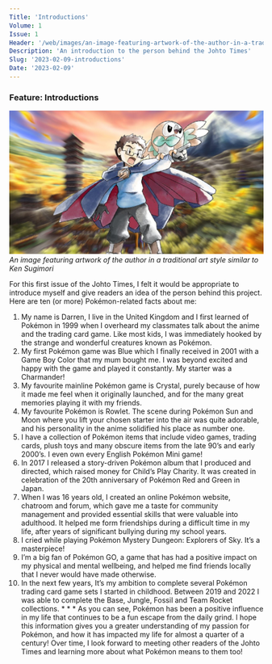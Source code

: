 ```yaml
---
Title: 'Introductions'
Volume: 1
Issue: 1
Header: '/web/images/an-image-featuring-artwork-of-the-author-in-a-traditional-art-style-similar-to-ken-sugimori.png'
Description: 'An introduction to the person behind the Johto Times'
Slug: '2023-02-09-introductions'
Date: '2023-02-09'
---
```

### Feature: Introductions

[![An image featuring artwork of the author in a traditional art style similar to Ken Sugimori](/web/images/an-image-featuring-artwork-of-the-author-in-a-traditional-art-style-similar-to-ken-sugimori.png)](/web/images/an-image-featuring-artwork-of-the-author-in-a-traditional-art-style-similar-to-ken-sugimori.png)*An image featuring artwork of the author in a traditional art style similar to Ken Sugimori*

For this first issue of the Johto Times, I felt it would be appropriate to introduce myself and give readers an idea of the person behind this project. Here are ten (or more) Pokémon-related facts about me:
1.  My name is Darren, I live in the United Kingdom and I first learned of Pokémon in 1999 when I overheard my classmates talk about the anime and the trading card game. Like most kids, I was immediately hooked by the strange and wonderful creatures known as Pokémon.
2.  My first Pokémon game was Blue which I finally received in 2001 with a Game Boy Color that my mum bought me. I was beyond excited and happy with the game and played it constantly. My starter was a Charmander!
3.  My favourite mainline Pokémon game is Crystal, purely because of how it made me feel when it originally launched, and for the many great memories playing it with my friends.
4.  My favourite Pokémon is Rowlet. The scene during Pokémon Sun and Moon where you lift your chosen starter into the air was quite adorable, and his personality in the anime solidified his place as number one.
5.  I have a collection of Pokémon items that include video games, trading cards, plush toys and many obscure items from the late 90’s and early 2000’s. I even own every English Pokémon Mini game!
6.  In 2017 I released a story-driven Pokémon album that I produced and directed, which raised money for Child’s Play Charity. It was created in celebration of the 20th anniversary of Pokémon Red and Green in Japan.
7.  When I was 16 years old, I created an online Pokémon website, chatroom and forum, which gave me a taste for community management and provided essential skills that were valuable into adulthood. It helped me form friendships during a difficult time in my life, after years of significant bullying during my school years.
8.  I cried while playing Pokémon Mystery Dungeon: Explorers of Sky. It’s a masterpiece!
9.  I’m a big fan of Pokémon GO, a game that has had a positive impact on my physical and mental wellbeing, and helped me find friends locally that I never would have made otherwise.
10.  In the next few years, It’s my ambition to complete several Pokémon trading card game sets I started in childhood. Between 2019 and 2022 I was able to complete the Base, Jungle, Fossil and Team Rocket collections.
    * * *
As you can see, Pokémon has been a positive influence in my life that continues to be a fun escape from the daily grind. I hope this information gives you a greater understanding of my passion for Pokémon, and how it has impacted my life for almost a quarter of a century! Over time, I look forward to meeting other readers of the Johto Times and learning more about what Pokémon means to them too!